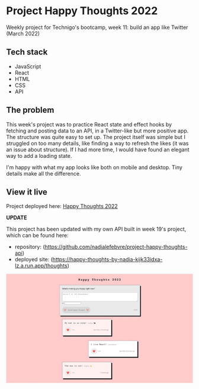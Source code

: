 # Project Happy Thoughts 2022

Weekly project for Technigo's bootcamp, week 11: build an app like Twitter (March 2022)

## Tech stack

- JavaScript
- React
- HTML
- CSS
- API

## The problem

This week's project was to practice React state and effect hooks by fetching and posting data to an API, in a Twitter-like but more positive app. The structure was quite easy to set up. The project itself was simple but I struggled on too many details, like finding a way to refresh the likes (it was an issue about structure). If I had more time, I would have found an elegant way to add a loading state.

I'm happy with what my app looks like both on mobile and desktop. Tiny details make all the difference.

## View it live

Project deployed here: [Happy Thoughts 2022](https://happy-thoughts2022.netlify.app/)

**UPDATE**

This project has been updated with my own API built in week 19's project, which can be found here: 
* repository: (https://github.com/nadialefebvre/project-happy-thoughts-api)
* deployed site: (https://happy-thoughts-by-nadia-kijk33idxa-lz.a.run.app/thoughts)

<div align="center">
  <img src="screenshot.jpg" />
</div>
